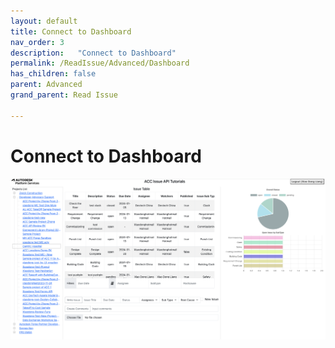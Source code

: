 ```yaml
---
layout: default
title: Connect to Dashboard
nav_order: 3
description:   "Connect to Dashboard"
permalink: /ReadIssue/Advanced/Dashboard
has_children: false
parent: Advanced
grand_parent: Read Issue

---
```


# Connect to Dashboard
 
  ![dashboard](../help/dashboard.png)
